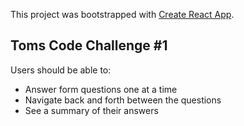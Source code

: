 This project was bootstrapped with [Create React App](https://github.com/facebook/create-react-app).

## Toms Code Challenge #1

Users should be able to:

- Answer form questions one at a time
- Navigate back and forth between the questions
- See a summary of their answers
